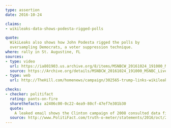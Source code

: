 ```yaml
---
type: assertion
date: 2016-10-24

claims:
- wikileaks-data-shows-podesta-rigged-polls

quote:
  WikiLeaks also shows how John Podesta rigged the polls by
  oversampling Democrats, a voter suppression technique.
where: rally in St. Augustine, FL
sources:
- type: video
  url: https://ia801903.us.archive.org/8/items/MSNBCW_20161024_191000_MSNBC_Live_With_Kate_Snow/MSNBCW_20161024_191000_MSNBC_Live_With_Kate_Snow.mp4?start=860.7&end=872.2&exact=1&ignore=x.mp4
  source: https://Archive.org/details/MSNBCW_20161024_191000_MSNBC_Live_With_Kate_Snow/start/860.7/end/872.2
- type: web
  url: http://TheHill.com/homenews/campaign/302565-trump-links-wikileaks-to-media-voter-suppression

checks:
- checker: politifact
  rating: pants-on-fire
  sharethefacts: a2406c00-0c22-4ea9-80cf-47ef7e301b30
  quote:
    A leaked email shows the Clinton campaign of 2008 consulted data firm that suggest oversampling in what is likely internal polling. The term refers to a common technique used by pollsters to analyze demographics groups more precisely than possible in a random sample.
  source: http://www.PolitiFact.com/truth-o-meter/statements/2016/oct/25/donald-trump/trump-absurd-claims-podesta-rigged-polls/
---
```

